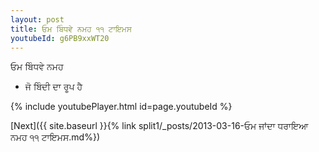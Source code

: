 ```yaml
---
layout: post
title: ਓਮ ਬਿੰਧਵੇ ਨਮਹ ੧੧ ਟਾਇਮਸ
youtubeId: g6PB9xxWT20
---
```

 
 
 ਓਮ ਬਿੰਧਵੇ ਨਮਹ  
 
 -  ਜੋ ਬਿੰਦੀ ਦਾ ਰੂਪ ਹੈ 
 
  
 
  
 
 
 
 
 
 


{% include youtubePlayer.html id=page.youtubeId %}
 
[Next]({{ site.baseurl }}{% link  split1/_posts/2013-03-16-ਓਮ ਜਾਂਦਾ ਧਰਾਇਆ ਨਮਹ ੧੧ ਟਾਇਮਸ.md%})
 
